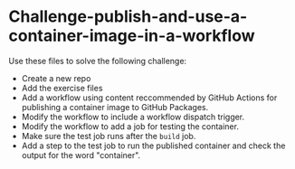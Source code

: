 # Challenge-publish-and-use-a-container-image-in-a-workflow
Use these files to solve the following challenge:
- Create a new repo
- Add the exercise files
- Add a workflow using content reccommended by GitHub Actions for publishing a container image to GitHub Packages.
- Modify the workflow to include a workflow dispatch trigger.
- Modify the workflow to add a job for testing the container.
- Make sure the test job runs after the `build` job.
- Add a step to the test job to run the published container and check the output for the word "container".
